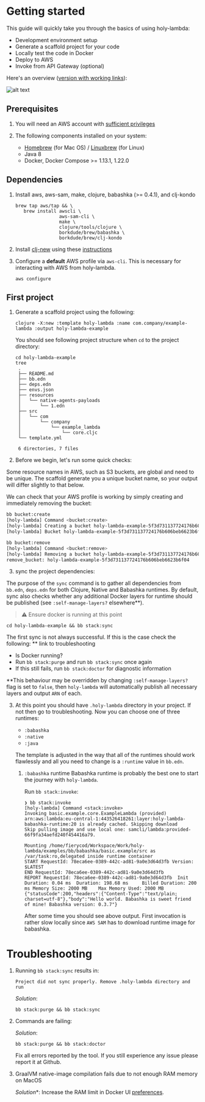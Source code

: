 # Getting started

This guide will quickly take you through the basics of using holy-lambda:

- Development environment setup
- Generate a scaffold project for your code
- Locally test the code in Docker 
- Deploy to AWS
- Invoke from API Gateway (optional)

Here's an overview ([version with working links](https://swimlanes.io/d/F_CZgZSY3)):

![alt text](https://static.swimlanes.io/717653ba1f693067e413ec5406c893f9.png "Overview")


## Prerequisites
  1. You will need an AWS account with [sufficient privileges](https://docs.aws.amazon.com/serverless-application-model/latest/developerguide/sam-permissions.html)

  2. The following components installed on your system:

      - [Homebrew](https://brew.sh) (for Mac OS) / [Linuxbrew](https://docs.brew.sh/Homebrew-on-Linux) (for Linux)
      - Java 8
      - Docker, Docker Compose >= 1.13.1, 1.22.0


## Dependencies

  1. Install aws, aws-sam, make, clojure, babashka (>= 0.4.1), and clj-kondo
     ```
     brew tap aws/tap && \
        brew install awscli \
                     aws-sam-cli \
                     make \
                     clojure/tools/clojure \
                     borkdude/brew/babashka \
                     borkdude/brew/clj-kondo
     ```
     
  2. Install [clj-new](https://github.com/seancorfield/clj-new) using these [instructions](https://github.com/seancorfield/clj-new#getting-started)

  3. Configure a **default** AWS profile via `aws-cli`. 
     This is necessary for interacting with AWS from holy-lambda.

     ```
     aws configure
     ```

## First project

1. Generate a scaffold project using the following:

   ```
   clojure -X:new :template holy-lambda :name com.company/example-lambda :output holy-lambda-example
   ```
   
   You should see following project structure when `cd` to the project directory:
   
   ```
   cd holy-lambda-example
   tree
    .
    ├── README.md
    ├── bb.edn
    ├── deps.edn
    ├── envs.json
    ├── resources
    │   └── native-agents-payloads
    │       └── 1.edn
    ├── src
    │   └── com
    │       └── company
    │           └── example_lambda
    │               └── core.cljc
    └── template.yml
    
    6 directories, 7 files
   ```
   
2. Before we begin, let's run some quick checks:

Some resource names in AWS, such as S3 buckets, are global and need to be unique. The scaffold generate you a unique bucket name, so your output will differ slightly to that below.

We can check that your AWS profile is working by simply creating and immediately removing the bucket:

```bash
bb bucket:create
[holy-lambda] Command <bucket:create>
[holy-lambda] Creating a bucket holy-lambda-example-5f3d731137724176b606beb6623b6f04
[holy-lambda] Bucket holy-lambda-example-5f3d731137724176b606beb6623b6f04 has been succesfully created!
```
```bash
bb bucket:remove
[holy-lambda] Command <bucket:remove>
[holy-lambda] Removing a bucket holy-lambda-example-5f3d731137724176b606beb6623b6f04
remove_bucket: holy-lambda-example-5f3d731137724176b606beb6623b6f04

```
    
3. sync the project dependencies:

The purpose of the `sync` command is to gather all dependencies from `bb.edn`, `deps.edn` for both Clojure, Native and Babashka runtimes. By default, sync also checks whether any additional Docker layers for runtime should be published (see `:self-manage-layers?` elsewhere**).

   > :warning:  Ensure docker is running at this point

   ```
   cd holy-lambda-example && bb stack:sync
   ```
   
   The first sync is not always successful. If this is the case check the following:  ** link to troubleshooting
- Is Docker running?
- Run `bb stack:purge` and run `bb stack:sync` once again
- If this still fails, run `bb stack:doctor` for diagnostic information
   
**This behaviour may be overridden by changing `:self-manage-layers?` flag is set to `false`, then `holy-lambda` will automatically publish all necessary layers and output `ARN` of each.
  
3. At this point you should have `.holy-lambda` directory in your project. If not then go to troubleshooting. Now you can choose one of three runtimes:

   - `:babashka`
   - `:native`
   - `:java`
   
   The template is adjusted in the way that all of the runtimes should work flawlessly and all you need to change is a `:runtime` value in `bb.edn`.
   
   1. `:babashka` runtime 
       Babashka runtime is probably the best one to start the journey with `holy-lambda`. 
       
       Run `bb stack:invoke`:
       ```
       ❯ bb stack:invoke
       [holy-lambda] Command <stack:invoke>
       Invoking basic.example.core.ExampleLambda (provided)
       arn:aws:lambda:eu-central-1:443526418261:layer:holy-lambda-babashka-runtime:20 is already cached. Skipping download
       Skip pulling image and use local one: samcli/lambda:provided-66f9fa34aefd240f454416a79.

       Mounting /home/fierycod/Workspace/Work/holy-lambda/examples/bb/babashka/basic.example/src as /var/task:ro,delegated inside runtime container
       START RequestId: 78eca6ee-0389-442c-ad81-9a0e3d64d3fb Version: $LATEST
       END RequestId: 78eca6ee-0389-442c-ad81-9a0e3d64d3fb
       REPORT RequestId: 78eca6ee-0389-442c-ad81-9a0e3d64d3fb  Init Duration: 0.04 ms  Duration: 198.68 ms     Billed Duration: 200 ms Memory Size: 2000 MB    Max Memory Used: 2000 MB
       {"statusCode":200,"headers":{"Content-Type":"text/plain; charset=utf-8"},"body":"Hello world. Babashka is sweet friend of mine! Babashka version: 0.3.7"}
       ```
    
       After some time you should see above output. First invocation is rather slow locally since `AWS SAM` has to download runtime image for babashka.
   


# Troubleshooting
  1. Running `bb stack:sync` results in:
     ```
     Project did not sync properly. Remove .holy-lambda directory and run
     ```
     
     *Solution*:
     ```
     bb stack:purge && bb stack:sync
     ```
   2. Commands are failing:
   
      *Solution*:
      ```
      bb stack:purge && bb stack:doctor
      ```
      
      Fix all errors reported by the tool. If you still experience any issue please report it at Github.
   3. GraalVM native-image compilation fails due to not enough RAM memory on MacOS
   
      *Solution**:
      Increase the RAM limit in Docker UI [preferences](https://docs.docker.com/docker-for-mac/#resources).
   
